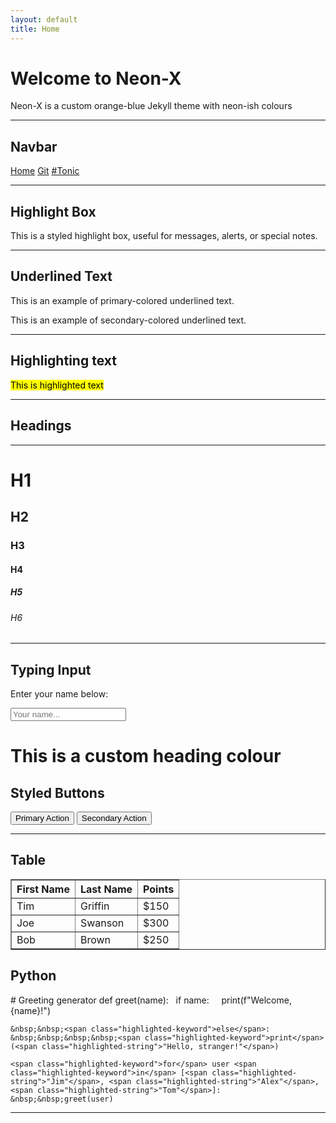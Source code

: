 ```yaml
---
layout: default
title: Home
---
```




# Welcome to Neon-X

Neon-X is a custom orange-blue Jekyll theme with neon-ish colours

---

## Navbar

<div class="floating-navbar">
  <a href="https://v659.github.io/jekyll_theme-new-v659/">Home</a>
  <a href="https://github.com/v659/jekyll_theme-new-v659">Git</a>
  <a href="https://tonic.hackclub.com/">#Tonic</a>
</div>

---

## Highlight Box

<div class="highlight-box">
   This is a styled highlight box, useful for messages, alerts, or special notes.
</div>

---

## Underlined Text

<p class="underline-primary">This is an example of primary-colored underlined text.</p>
<p class="underline-secondary">This is an example of secondary-colored underlined text.</p>

---
## Highlighting text

<mark>This is highlighted text</mark>

---
## Headings

---

<p><h1>H1</h1><h2>H2</h2><h3>H3</h3><h4>H4</h4><h5>H5</h5><h6>H6</h6></p>

---

##  Typing Input

<div class="card">
  <p>Enter your name below:</p>
  <input type="text" class="typing-box" placeholder="Your name..." />
</div>

# This is a custom heading colour

<div class="card">
  <h2>Styled Buttons</h2>
  <button class="btn-primary">Primary Action</button>
  <button class="btn-secondary">Secondary Action</button>
</div>

---

## Table

<table border=1>
  <tr>
  <th>First Name</th>
  <th>Last Name</th>
  <th>Points</th>
  </tr>
  <tr>
  <td>Tim</td>
  <td>Griffin</td>
  <td>$150</td>
  </tr>
  <tr>
  <td>Joe</td>
  <td>Swanson</td>
  <td>$300</td>
  </tr>
  <tr>
  <td>Bob</td>
  <td>Brown</td>
  <td>$250</td>
  </tr>
</table>



## Python
<div class="code-editor-container">

  <div id="highlighted-code">
    <span class="highlighted-comment"># Greeting generator</span>
    <span class="highlighted-keyword">def</span> greet(<span class="highlighted-keyword">name</span>):
    &nbsp;&nbsp;<span class="highlighted-keyword">if</span> name:
    &nbsp;&nbsp;&nbsp;&nbsp;<span class="highlighted-keyword">print</span>(<span class="highlighted-string">f"Welcome, {name}!"</span>)

    &nbsp;&nbsp;<span class="highlighted-keyword">else</span>:
    &nbsp;&nbsp;&nbsp;&nbsp;<span class="highlighted-keyword">print</span>(<span class="highlighted-string">"Hello, stranger!"</span>)

    <span class="highlighted-keyword">for</span> user <span class="highlighted-keyword">in</span> [<span class="highlighted-string">"Jim"</span>, <span class="highlighted-string">"Alex"</span>, <span class="highlighted-string">"Tom"</span>]:
    &nbsp;&nbsp;greet(user)
  </div>
</div>










---

